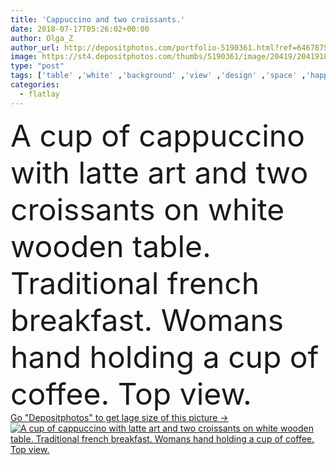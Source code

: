 ```yaml
---
title: 'Cappuccino and two croissants.'
date: 2018-07-17T05:26:02+00:00
author: Olga_Z
author_url: http://depositphotos.com/portfolio-5190361.html?ref=64678756
image: https://st4.depositphotos.com/thumbs/5190361/image/20419/204191066/api_thumb_450.jpg?forcejpeg=true
type: "post"
tags: ['table' ,'white' ,'background' ,'view' ,'design' ,'space' ,'happy' ,'closeup' ,'holding' ,'art' ,'fresh' ,'morning' ,'energy' ,'food' ,'wooden' ,'pastry' ,'cup' ,'tasty' ,'sweet' ,'meal' ,'breakfast' ,'dessert' ,'snack' ,'coffee' ,'caffeine' ,'espresso' ,'cappuccino' ,'drink' ,'croissant' ,'french' ,'time' ,'hand' ,'concept' ,'lay' ,'heart' ,'two' ,'cafe' ,'mug' ,'woman' ,'flat' ,'lifestyle' ,'foam' ,'top' ,'bakery' ,'latte' ,'above' ,'stories' ,'Hydrangea' ,'instagram' ,'flatlay' ]
categories: 
  - flatlay
---
```

<div aling="center">
            <font size="60"> A cup of cappuccino with latte art and two croissants on white wooden table. Traditional french breakfast. Womans hand holding a cup of coffee. Top view.</font>   
</div>
<div>
    <a href='https://depositphotos.com/204191066/stock-photo-cappuccino-and-two-croissants.html?ref=64678756' target=_blank > Go "Depositphotos" to get lage size of this picture ->
        <img href='https://depositphotos.com/204191066/stock-photo-cappuccino-and-two-croissants.html?ref=64678756' src='https://st4.depositphotos.com/5190361/20419/i/950/depositphotos_204191066-stock-photo-cappuccino-and-two-croissants.jpg?forcejpeg=true' alt='A cup of cappuccino with latte art and two croissants on white wooden table. Traditional french breakfast. Womans hand holding a cup of coffee. Top view.' >
    </a>
</div>

